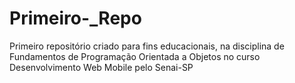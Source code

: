 # Primeiro-_Repo
Primeiro repositório criado para fins educacionais, na disciplina de Fundamentos de Programação Orientada a Objetos no curso Desenvolvimento Web Mobile pelo Senai-SP

